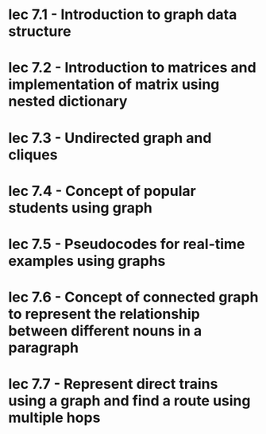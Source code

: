 
# lec 7.1 - Introduction to graph data structure
# lec 7.2 - Introduction to matrices and implementation of matrix using nested dictionary
# lec 7.3 - Undirected graph and cliques
# lec 7.4 - Concept of popular students using graph
# lec 7.5 - Pseudocodes for real-time examples using graphs
# lec 7.6 - Concept of connected graph to represent the relationship between different nouns in a paragraph
# lec 7.7 - Represent direct trains using a graph and find a route using multiple hops